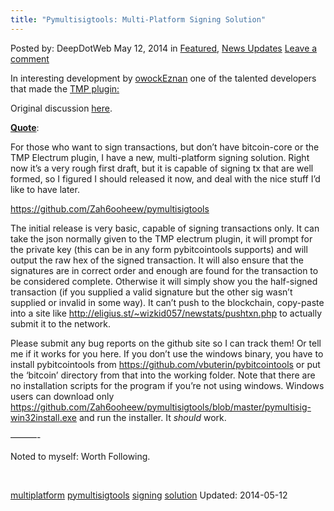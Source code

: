 ```yaml
---
title: "Pymultisigtools: Multi-Platform Signing Solution"
---
```


<article class="post-listing post-5510 post type-post status-publish format-standard has-post-thumbnail hentry  tag-multiplatform tag-pymultisigtools tag-signing tag-solution">
Posted by: DeepDotWeb
<span>May 12, 2014</span>
<span>in <a href="https://www.deepdotweb.com/category/deepdot-news/" rel="category tag">Featured</a>, <a href="https://www.deepdotweb.com/category/news-updates/" rel="category tag">News Updates</a></span>
<a href="/2014/05/12/pymultisigtools-multi-platform-signing-solution/#respond">Leave a comment</a></span>
</p>
<div class="clear"></div>
<div class="entry">
<div class="usertext-body may-blank-within">
<div class="md">
<p>In interesting development by <a class="author may-blank id-t2_e8ae2" href="http://www.reddit.com/user/owockEznan">owockEznan</a> one of the talented developers that made the <a href="/2013/12/30/full-guide-how-to-access-i2p-sites-use-themarketplace-i2p/">TMP plugin:</a></p>
<p>Original discussion <a href="http://www.reddit.com/r/DarkNetMarkets/comments/25caoq/introducing_pymultisigtools/">here</a>.</p>
<p><span style="text-decoration: underline;"><strong>Quote</strong></span>:</p>
<p>For those who want to sign transactions, but don&#8217;t have bitcoin-core or the TMP Electrum plugin, I have a new, multi-platform signing solution. Right now it&#8217;s a very rough first draft, but it is capable of signing tx that are well formed, so I figured I should released it now, and deal with the nice stuff I&#8217;d like to have later.</p>
<p><a href="https://github.com/Zah6ooheew/pymultisigtools">https://github.com/Zah6ooheew/pymultisigtools</a></p>
<p>The initial release is very basic, capable of signing transactions only. It can take the json normally given to the TMP electrum plugin, it will prompt for the private key (this can be in any form pybitcointools supports) and will output the raw hex of the signed transaction. It will also ensure that the signatures are in correct order and enough are found for the transaction to be considered complete. Otherwise it will simply show you the half-signed transaction (if you supplied a valid signature but the other sig wasn&#8217;t supplied or invalid in some way). It can&#8217;t push to the blockchain, copy-paste into a site like <a href="http://eligius.st/%7Ewizkid057/newstats/pushtxn.php">http://eligius.st/~wizkid057/newstats/pushtxn.php</a> to actually submit it to the network.</p>
<p>Please submit any bug reports on the github site so I can track them! Or tell me if it works for you here. If you don&#8217;t use the windows binary, you have to install pybitcointools from <a href="https://github.com/vbuterin/pybitcointools">https://github.com/vbuterin/pybitcointools</a> or put the &#8216;bitcoin&#8217; directory from that into the working folder. Note that there are no installation scripts for the program if you&#8217;re not using windows. Windows users can download only <a href="https://github.com/Zah6ooheew/pymultisigtools/blob/master/pymultisig-win32install.exe">https://github.com/Zah6ooheew/pymultisigtools/blob/master/pymultisig-win32install.exe</a> and run the installer. It <em>should</em> work.</p>
<p>&#8212;&#8212;&#8212;-</p>
<p>Noted to myself: Worth Following.</p>
<p>&nbsp;</p>
</div>
</div>
</div>
<a href="https://www.deepdotweb.com/tag/multiplatform/" rel="tag">multiplatform</a> <a href="https://www.deepdotweb.com/tag/pymultisigtools/" rel="tag">pymultisigtools</a> <a href="https://www.deepdotweb.com/tag/signing/" rel="tag">signing</a> <a href="https://www.deepdotweb.com/tag/solution/" rel="tag">solution</a></span> 
Updated: 2014-05-12
    
